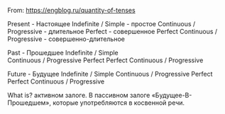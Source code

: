From: https://engblog.ru/quantity-of-tenses

Present - Настоящее
    Indefinite / Simple - простое
    Continuous / Progressive - длительное
    Perfect - совершенное
    Perfect Continuous / Progressive - совершенно-длительное
    
Past - Прошедшее
    Indefinite / Simple  
    Continuous / Prоgressive
    Perfect
    Perfect Continuous / Progressive
    
Future - Будущее
    Indefinite / Simple
    Continuous / Progressive
    Perfect
    Perfect Continuous / Progressive
    
What is?
    активном залоге. В пассивном залоге 
    «Будущее-В-Прошедшем», которые употребляются в косвенной речи.